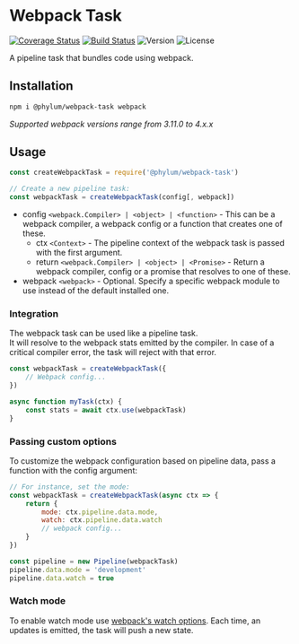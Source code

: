 # Webpack Task
[![Coverage Status](https://coveralls.io/repos/github/phylumjs/webpack-task/badge.svg?branch=master)](https://coveralls.io/github/phylumjs/webpack-task?branch=master)
[![Build Status](https://travis-ci.org/phylumjs/webpack-task.svg?branch=master)](https://travis-ci.org/phylumjs/webpack-task)
![Version](https://img.shields.io/npm/v/@phylum/webpack-task.svg)
![License](https://img.shields.io/npm/l/@phylum/webpack-task.svg)

A pipeline task that bundles code using webpack.

## Installation
```bash
npm i @phylum/webpack-task webpack
```
*Supported webpack versions range from 3.11.0 to 4.x.x*

## Usage
```js
const createWebpackTask = require('@phylum/webpack-task')

// Create a new pipeline task:
const webpackTask = createWebpackTask(config[, webpack])
```
+ config `<webpack.Compiler> | <object> | <function>` - This can be a webpack compiler, a webpack config or a function that creates one of these.
	+ ctx `<Context>` - The pipeline context of the webpack task is passed with the first argument.
	+ return `<webpack.Compiler> | <object> | <Promise>` - Return a webpack compiler, config or a promise that resolves to one of these.
+ webpack `<webpack>` - Optional. Specify a specific webpack module to use instead of the default installed one.

### Integration
The webpack task can be used like a pipeline task.<br/>
It will resolve to the webpack stats emitted by the compiler. In case of a critical compiler error, the task will reject with that error.
```js
const webpackTask = createWebpackTask({
	// Webpack config...
})

async function myTask(ctx) {
	const stats = await ctx.use(webpackTask)
}
```

### Passing custom options
To customize the webpack configuration based on pipeline data, pass a function with the config argument:
```js
// For instance, set the mode:
const webpackTask = createWebpackTask(async ctx => {
	return {
		mode: ctx.pipeline.data.mode,
		watch: ctx.pipeline.data.watch
		// webpack config...
	}
})

const pipeline = new Pipeline(webpackTask)
pipeline.data.mode = 'development'
pipeline.data.watch = true
```

### Watch mode
To enable watch mode use [webpack's watch options](https://webpack.js.org/configuration/watch/). Each time, an updates is emitted, the task will push a new state.
